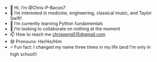 - 👋 Hi, I’m @Chris-P-Bacon7
- 👀 I’m interested in medicine, engineering, classical music, and Taylor Swift!
- 🌱 I’m currently learning Python fundamentals
- 💞️ I’m looking to collaborate on nothing at the moment
- 📫 How to reach me chrispeng515@gmail.com
- 😄 Pronouns: He/His/Him
- ⚡ Fun fact: I changed my name three times in my life (and I'm only in high school!)

<!---
Chris-P-Bacon7/Chris-P-Bacon7 is a ✨ special ✨ repository because its `README.md` (this file) appears on your GitHub profile.
You can click the Preview link to take a look at your changes.
--->
